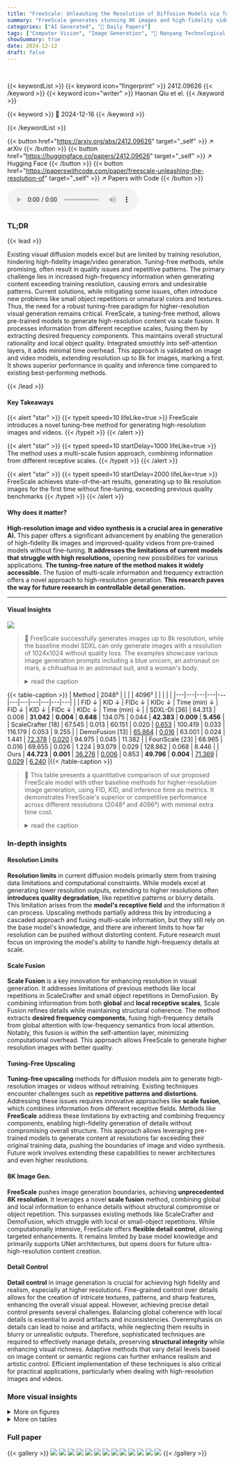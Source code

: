 ```yaml
---
title: "FreeScale: Unleashing the Resolution of Diffusion Models via Tuning-Free Scale Fusion"
summary: "FreeScale generates stunning 8K images and high-fidelity videos without retraining."
categories: ["AI Generated", "🤗 Daily Papers"]
tags: ["Computer Vision", "Image Generation", "🏢 Nanyang Technological University",]
showSummary: true
date: 2024-12-12
draft: false
---
```


<br>

{{< keywordList >}}
{{< keyword icon="fingerprint" >}} 2412.09626 {{< /keyword >}}
{{< keyword icon="writer" >}} Haonan Qiu et el. {{< /keyword >}}
 
{{< keyword >}} 🤗 2024-12-16 {{< /keyword >}}
 
{{< /keywordList >}}

{{< button href="https://arxiv.org/abs/2412.09626" target="_self" >}}
↗ arXiv
{{< /button >}}
{{< button href="https://huggingface.co/papers/2412.09626" target="_self" >}}
↗ Hugging Face
{{< /button >}}
{{< button href="https://paperswithcode.com/paper/freescale-unleashing-the-resolution-of" target="_self" >}}
↗ Papers with Code
{{< /button >}}



<audio controls>
    <source src="https://ai-paper-reviewer.com/2412.09626/podcast.wav" type="audio/wav">
    Your browser does not support the audio element.
</audio>


### TL;DR


{{< lead >}}

Existing visual diffusion models excel but are limited by training resolution, hindering high-fidelity image/video generation. Tuning-free methods, while promising, often result in quality issues and repetitive patterns.  The primary challenge lies in increased high-frequency information when generating content exceeding training resolution, causing errors and undesirable patterns. Current solutions, while mitigating some issues, often introduce new problems like small object repetitions or unnatural colors and textures. Thus, the need for a robust tuning-free paradigm for higher-resolution visual generation remains critical. FreeScale, a tuning-free method, allows pre-trained models to generate high-resolution content via scale fusion. It processes information from different receptive scales, fusing them by extracting desired frequency components.  This maintains overall structural rationality and local object quality. Integrated smoothly into self-attention layers, it adds minimal time overhead. This approach is validated on image and video models, extending resolution up to 8k for images, marking a first.  It shows superior performance in quality and inference time compared to existing best-performing methods.

{{< /lead >}}


#### Key Takeaways

{{< alert "star" >}}
{{< typeit speed=10 lifeLike=true >}} FreeScale introduces a novel tuning-free method for generating high-resolution images and videos. {{< /typeit >}}
{{< /alert >}}

{{< alert "star" >}}
{{< typeit speed=10 startDelay=1000 lifeLike=true >}} The method uses a multi-scale fusion approach, combining information from different receptive scales. {{< /typeit >}}
{{< /alert >}}

{{< alert "star" >}}
{{< typeit speed=10 startDelay=2000 lifeLike=true >}} FreeScale achieves state-of-the-art results, generating up to 8k resolution images for the first time without fine-tuning, exceeding previous quality benchmarks {{< /typeit >}}
{{< /alert >}}

#### Why does it matter?
**High-resolution image and video synthesis is a crucial area in generative AI.** This paper offers a significant advancement by enabling the generation of high-fidelity 8k images and improved-quality videos from pre-trained models without fine-tuning. **It addresses the limitations of current models that struggle with high resolutions,** opening new possibilities for various applications. **The tuning-free nature of the method makes it widely accessible.** The fusion of multi-scale information and frequency extraction offers a novel approach to high-resolution generation. **This research paves the way for future research in controllable detail generation.**

------
#### Visual Insights



![](https://arxiv.org/html/2412.09626/x2.png)

> 🔼 FreeScale successfully generates images up to 8k resolution, while the baseline model SDXL can only generate images with a resolution of 1024x1024 without quality loss.  The examples showcase various image generation prompts including a blue unicorn, an astronaut on mars, a chihuahua in an astronaut suit, and a woman's body.
> <details>
> <summary>read the caption</summary>
> Figure 1:  Gallery of FreeScale. Original SDXL citesdxl can only generate images with a resolution of up to 10242superscript102421024^{2}1024 start_POSTSUPERSCRIPT 2 end_POSTSUPERSCRIPT without losing quality, while FreeScale successfully extends SDXL to generate 81922superscript819228192^{2}8192 start_POSTSUPERSCRIPT 2 end_POSTSUPERSCRIPT images without any fine-tuning. All generated images are produced using a single A800 GPU. Best viewed ZOOMED-IN.
> </details>





{{< table-caption >}}
| Method | 2048² | | | | 4096² | | | | |
|---|---|---|---|---|---|---|---|---|---|---| 
| | FID ↓ | KID ↓ | FIDc ↓ | KIDc ↓ | Time (min) ↓ | FID ↓ | KID ↓ | FIDc ↓ | KIDc ↓ | Time (min) ↓ |
| SDXL-DI [36] | 64.313 | 0.008 | **31.042** | **0.004** | **0.648** | 134.075 | 0.044 | **42.383** | **0.009** | **5.456** |
| ScaleCrafter [18] | 67.545 | 0.013 | 60.151 | 0.020 | <ins>0.653</ins> | 100.419 | 0.033 | 116.179 | 0.053 | 9.255 |
| DemoFusion [13] | <ins>65.864</ins> | <ins>0.016</ins> | 63.001 | 0.024 | 1.441 | <ins>72.378</ins> | <ins>0.020</ins> | 94.975 | 0.045 | 11.382 |
| FouriScale [23] | 68.965 | 0.016 | 69.655 | 0.026 | 1.224 | 93.079 | 0.029 | 128.862 | 0.068 | 8.446 |
| Ours | **44.723** | **0.001** | <ins>36.276</ins> | <ins>0.006</ins> | 0.853 | **49.796** | **0.004** | <ins>71.369</ins> | <ins>0.029</ins> | <ins>6.240</ins> |{{< /table-caption >}}

> 🔼 This table presents a quantitative comparison of our proposed FreeScale model with other baseline methods for higher-resolution image generation, using FID, KID, and inference time as metrics. It demonstrates FreeScale's superior or competitive performance across different resolutions (2048² and 4096²) with minimal extra time cost.
> <details>
> <summary>read the caption</summary>
> Table 1: Image quantitative comparisons with other baselines. FreeScale achieves the best or second-best scores for all quality-related metrics with negligible additional time costs. The best results are marked in bold, and the second best results are marked by underline.
> </details>





### In-depth insights


#### Resolution Limits
**Resolution limits** in current diffusion models primarily stem from training data limitations and computational constraints.  While models excel at generating lower resolution outputs, extending to higher resolutions often **introduces quality degradation**, like repetitive patterns or blurry details. This limitation arises from the **model's receptive field** and the information it can process. Upscaling methods partially address this by introducing a cascaded approach and fusing multi-scale information, but they still rely on the base model's knowledge, and there are inherent limits to how far resolution can be pushed without distorting content. Future research must focus on improving the model's ability to handle high-frequency details at scale.

#### Scale Fusion
**Scale Fusion** is a key innovation for enhancing resolution in visual generation.  It addresses limitations of previous methods like local repetitions in ScaleCrafter and small object repetitions in DemoFusion. By combining information from both **global** and **local receptive scales**, Scale Fusion refines details while maintaining structural coherence. The method extracts **desired frequency components**, fusing high-frequency details from global attention with low-frequency semantics from local attention. Notably, this fusion is within the self-attention layer, minimizing computational overhead. This approach allows FreeScale to generate higher resolution images with better quality.

#### Tuning-Free Upscaling
**Tuning-free upscaling** methods for diffusion models aim to generate high-resolution images or videos without retraining.  Existing techniques encounter challenges such as **repetitive patterns and distortions**.  Addressing these issues requires innovative approaches like **scale fusion**, which combines information from different receptive fields. Methods like **FreeScale** address these limitations by extracting and combining frequency components, enabling high-fidelity generation of details without compromising overall structure. This approach allows leveraging pre-trained models to generate content at resolutions far exceeding their original training data, pushing the boundaries of image and video synthesis.  Future work involves extending these capabilities to newer architectures and even higher resolutions.

#### 8K Image Gen.
**FreeScale** pushes image generation boundaries, achieving **unprecedented 8K resolution**.  It leverages a novel **scale fusion** method, combining global and local information to enhance details without structural compromise or object repetition.  This surpasses existing methods like ScaleCrafter and DemoFusion, which struggle with local or small-object repetitions. While computationally intensive, FreeScale offers **flexible detail control**, allowing targeted enhancements.  It remains limited by base model knowledge and primarily supports UNet architectures, but opens doors for future ultra-high-resolution content creation.

#### Detail Control
**Detail control** in image generation is crucial for achieving high fidelity and realism, especially at higher resolutions.  Fine-grained control over details allows for the creation of intricate textures, patterns, and sharp features, enhancing the overall visual appeal.  However, achieving precise detail control presents several challenges.  Balancing global coherence with local details is essential to avoid artifacts and inconsistencies.  Overemphasis on details can lead to noise and artifacts, while neglecting them results in blurry or unrealistic outputs.  Therefore, sophisticated techniques are required to effectively manage details, preserving **structural integrity** while enhancing visual richness.  Adaptive methods that vary detail levels based on image content or semantic regions can further enhance realism and artistic control. Efficient implementation of these techniques is also critical for practical applications, particularly when dealing with high-resolution images and videos.


### More visual insights

<details>
<summary>More on figures
</summary>


![](https://arxiv.org/html/2412.09626/x3.png)

> 🔼 FreeScale enhances resolution of diffusion models via a two-step process: 1) Tailored Self-Cascade Upscaling: Initial denoising at training resolution, followed by upscaling and adding noise to higher-resolution latent, refined with restrained dilated convolution and region-aware detail control. 2) Scale Fusion: Combining global and local attention, Gaussian blur fuses details from global attention with semantics from local attention, producing the final self-attention output.
> <details>
> <summary>read the caption</summary>
> Figure 2:  Overall framework of FreeScale. (a) Tailored Self-Cascade Upscaling. FreeScale starts with pure Gaussian noise and progressively denoises it using the training resolution. An image is then generated via the VAE decoder, followed by upscaling to obtain a higher-resolution one. We gradually add noise to the latent of this higher-resolution image and incorporate this forward noise into the denoising process of the higher-resolution latent with the use of restrained dilated convolution. Additionally, for intermediate latent steps, we enhance high-frequency details by applying region-aware detail control using masks derived from the image. (b) Scale Fusion. During denoising, we adapt the self-attention layer to a global and local attention structure. By utilizing Gaussian blur, we fuse high-frequency details from global attention and low-frequency semantics from local attention, serving as the final output of the self-attention layer.
> </details>



![](https://arxiv.org/html/2412.09626/x4.png)

> 🔼 Qualitative comparison of FreeScale-generated images at 2048x2048 and 4096x4096 resolutions with other baseline models. FreeScale demonstrates superior image quality with better content coherence and richer local details.
> <details>
> <summary>read the caption</summary>
> Figure 3: Image qualitative comparisons with other baselines. Our method generates both 20482superscript204822048^{2}2048 start_POSTSUPERSCRIPT 2 end_POSTSUPERSCRIPT and 40962superscript409624096^{2}4096 start_POSTSUPERSCRIPT 2 end_POSTSUPERSCRIPT vivid images with better content coherence and local details. Best viewed ZOOMED-IN.
> </details>



![](https://arxiv.org/html/2412.09626/x5.png)

> 🔼 This figure showcases the impact of FreeScale's flexible detail control on generated images. By adjusting coefficient weights assigned to specific regions within an image during generation, users can enhance or diminish the prominence of details in those areas.  Specifically, in this example, increasing the coefficient weight on the Griffons and decreasing it elsewhere yields a superior visual result with more pronounced details on the creatures and a less detailed background.  This demonstrates the granularity of control offered by FreeScale for tailoring generated image outputs.
> <details>
> <summary>read the caption</summary>
> Figure 4: Qualitative results of flexible control for detail level. A better result will be generated by adding the coefficient weight in the area of Griffons and reducing the coefficient weight in the other regions. Best viewed ZOOMED-IN.
> </details>



![](https://arxiv.org/html/2412.09626/x6.png)

> 🔼 Qualitative comparison of video generation between FreeScale and baseline methods (VC2-DI, ScaleCrafter, DemoFusion). FreeScale successfully generates high-resolution and high-fidelity videos, while the other methods fail, producing artifacts such as duplicated objects or local/small object repetitions, and blurry or distorted videos with strange patterns. The resolution of the videos generated by VC2-DI and VideoCrafter2 is 320x512 pixels. The two prompts used are: (1) 'A chihuahua in an astronaut suit floating in space, cinematic lighting, glow effect.', (2) 'A bear running in the ruins, photorealistic, 4k, high definition.'
> <details>
> <summary>read the caption</summary>
> Figure 5: Video qualitative comparisons with other baselines. While other baselines fail in video generation, FreeScale effectively generates higher-resolution videos with high fidelity. Best viewed ZOOMED-IN.
> </details>



![](https://arxiv.org/html/2412.09626/x7.png)

> 🔼 This figure shows qualitative results of 4096x4096 resolution image generation with different FreeScale ablations.  It includes the results of removing Scale Fusion, applying dilated convolution to up-blocks, and using latent space upsampling, compared to the full FreeScale method. The comparison visually demonstrates the improved quality and reduced artifacts achieved by the complete FreeScale approach.
> <details>
> <summary>read the caption</summary>
> Figure 6: Qualitative image comparisons with ablations. Our full method performs the best. The resolution of results is 40962superscript409624096^{2}4096 start_POSTSUPERSCRIPT 2 end_POSTSUPERSCRIPT for better visualizing the difference between the various strategies. Best viewed ZOOMED-IN.
> </details>



![](https://arxiv.org/html/2412.09626/x8.png)

> 🔼 Close-up views of an 8k resolution image generated by FreeScale, comparing the upscaled image to the original lower resolution input.  The bottom row specifically highlights how FreeScale regenerates facial details that were originally blurry and poorly defined in the lower resolution version, demonstrating improved clarity and detail at 8k. This showcases FreeScale's ability to enhance existing images by extrapolating details based on learned priors, rather than simply upscaling the existing information.
> <details>
> <summary>read the caption</summary>
> Figure 7: Zoomed in details for the 8k image. FreeScale may regenerate the original blurred areas at low resolution based on the prior knowledge that the model has learned. As shown in the bottom row, two originally chaotic and blurry faces are clearly outlined at 8k resolution. Best viewed ZOOMED-IN.
> </details>



</details>




<details>
<summary>More on tables
</summary>


{{< table-caption >}}
| Method | 2048² | | | | 4096² | | | | |
|---|---|---|---|---|---|---|---|---|---|---| 
| | FID ↓ | KID ↓ | FID<sub>*c*</sub> ↓ | KID<sub>*c*</sub> ↓ | Time (min) ↓ | FID ↓ | KID ↓ | FID<sub>*c*</sub> ↓ | KID<sub>*c*</sub> ↓ | Time (min) ↓ |
|---|---|---|---|---|---|---|---|---|---|---| 
| w/o Scale Fusion | 75.717 | 0.017 | 76.536 | 0.026 | **0.614** | 68.115 | 0.012 | 100.065 | 0.037 | **4.566** |
| Dilated Up-Blocks | 75.372 | 0.017 | 76.673 | 0.025 | 0.861 | 67.447 | 0.011 | 98.558 | 0.035 | 6.245 |
| Latent Space Upsampling | 72.454 | 0.015 | 71.793 | 0.023 | 0.840 | 65.081 | 0.009 | 88.632 | **0.029** | 6.113 |
| Ours | **44.723** | **0.001** | **36.276** | **0.006** | 0.853 | **49.796** | **0.004** | **71.369** | **0.029** | 6.240 |{{< /table-caption >}}
> 🔼 This table compares the performance of different versions of FreeScale, including the full model and versions with some components removed (ablated). The comparison uses FID and KID metrics at 2048x2048 and 4096x4096 resolutions, along with inference time.  Lower FID and KID values indicate better image quality. The goal is to show that each component of FreeScale contributes to the final performance improvement by demonstrating lower FID and KID scores when using the full method.
> <details>
> <summary>read the caption</summary>
> Table 2: Image quantitative comparisons with other ablations. Our final FreeScale achieves better quality-related metric scores in all experiment settings. The best results are marked in bold.
> </details>

{{< table-caption >}}
| Method | FVD ↓ | Dynamic Degree ↑ | Aesthetic Quality ↑ | Time (min) ↓ |
|---|---|---|---|---| 
| VC2-DI [10] | 611.087 | 0.191 | 0.580 | 4.077 |
| ScaleCrafter [18] | 723.756 | 0.104 | 0.584 | 4.098 |
| DemoFusion [13] | 537.613 | 0.342 | 0.614 | 9.302 |
| Ours | **484.711** | **0.383** | **0.621** | **3.787** |{{< /table-caption >}}
> 🔼 This table presents a quantitative comparison of FreeScale and other tuning-free higher-solution video generation methods, including VideoCrafter2 direct inference (VC2-DI), ScaleCrafter, and DemoFusion. The table reports Frechet Video Distance (FVD), Dynamic Degree, Aesthetic Quality, and inference time (in minutes) to evaluate the effectiveness and efficiency of each method.  FreeScale consistently outperforms competitors, achieving the best scores across all metrics.
> <details>
> <summary>read the caption</summary>
> Table 3: Video quantitative comparisons with baselines. FreeScale achieves the best scores for all metrics.
> </details>

{{< table-caption >}}
| Method | FVD ↓ | Dynamic Degree ↑ | Aesthetic Quality ↑ | Time (min) ↓ |
|---|---|---|---|---| 
| Dilated Up-Blocks | 523.323 | 0.363 | **0.611** | **3.788** |
| RGB Upsampling | **422.245** | **0.381** | 0.604 | 3.799 |
| Ours | **484.711** | **0.383** | **0.621** | **3.787** |{{< /table-caption >}}
> 🔼 This table presents a quantitative comparison of our proposed FreeScale method for higher-resolution video generation with different ablated versions. We used Frechet Video Distance (FVD), dynamic degree and aesthetic quality metrics from VBench benchmark to assess the quality of generated videos. Lower FVD indicates better performance. Our final configuration outperforms baseline methods in terms of best and second-best scores for all the selected quality metrics.
> <details>
> <summary>read the caption</summary>
> Table 4: Video quantitative comparisons with other ablations. Our final setting achieves the best or second-best scores for all metrics. The best results are marked in bold, and the second best results are marked by underline.
> </details>

{{< table-caption >}}
| Method | Text Alignment | Image Quality | Visual Structure |
|---|---|---|---| 
| SDXL-DI [36] | 0.87% | 0.00% | 0.00% |
| ScaleCrafter [18] | 7.83% | 5.22% | 7.83% |
| DemoFusion [13] | 17.39% | 14.35% | 18.26% |
| FouriScale [23] | 2.17% | 2.61% | 1.74% |
| Ours | **71.74%** | **77.83%** | **72.17%** |{{< /table-caption >}}
> 🔼 This table presents a user study comparing FreeScale with other higher-solution image generation models — SDXL-DI, ScaleCrafter, DemoFusion, and FouriScale.  23 users evaluated the generated images based on three criteria: image-text alignment, image quality, and visual structure.  Participants selected the best image among the presented methods for each criterion. The table shows the percentage of votes each method received for each evaluation aspect.
> <details>
> <summary>read the caption</summary>
> Table 5: User study. Users are required to pick the best one among our proposed FreeScale with the other baseline methods in terms of image-text alignment, image quality, and visual structure.
> </details>

</details>




### Full paper

{{< gallery >}}
<img src="https://ai-paper-reviewer.com/2412.09626/1.png" class="grid-w50 md:grid-w33 xl:grid-w25" />
<img src="https://ai-paper-reviewer.com/2412.09626/2.png" class="grid-w50 md:grid-w33 xl:grid-w25" />
<img src="https://ai-paper-reviewer.com/2412.09626/3.png" class="grid-w50 md:grid-w33 xl:grid-w25" />
<img src="https://ai-paper-reviewer.com/2412.09626/4.png" class="grid-w50 md:grid-w33 xl:grid-w25" />
<img src="https://ai-paper-reviewer.com/2412.09626/5.png" class="grid-w50 md:grid-w33 xl:grid-w25" />
<img src="https://ai-paper-reviewer.com/2412.09626/6.png" class="grid-w50 md:grid-w33 xl:grid-w25" />
<img src="https://ai-paper-reviewer.com/2412.09626/7.png" class="grid-w50 md:grid-w33 xl:grid-w25" />
<img src="https://ai-paper-reviewer.com/2412.09626/8.png" class="grid-w50 md:grid-w33 xl:grid-w25" />
<img src="https://ai-paper-reviewer.com/2412.09626/9.png" class="grid-w50 md:grid-w33 xl:grid-w25" />
<img src="https://ai-paper-reviewer.com/2412.09626/10.png" class="grid-w50 md:grid-w33 xl:grid-w25" />
<img src="https://ai-paper-reviewer.com/2412.09626/11.png" class="grid-w50 md:grid-w33 xl:grid-w25" />
<img src="https://ai-paper-reviewer.com/2412.09626/12.png" class="grid-w50 md:grid-w33 xl:grid-w25" />
<img src="https://ai-paper-reviewer.com/2412.09626/13.png" class="grid-w50 md:grid-w33 xl:grid-w25" />
{{< /gallery >}}